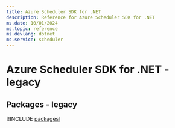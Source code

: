 ```yaml
---
title: Azure Scheduler SDK for .NET
description: Reference for Azure Scheduler SDK for .NET
ms.date: 10/01/2024
ms.topic: reference
ms.devlang: dotnet
ms.service: scheduler
---
```

# Azure Scheduler SDK for .NET - legacy
## Packages - legacy
[!INCLUDE [packages](scheduler-index.md)]